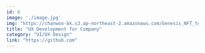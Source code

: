 ```yaml
---
id: 6
image: './image.jpg'
img: "https://chanwoo-bk.s3.ap-northeast-2.amazonaws.com/Genesis_NFT_teaser_A.mp4.jpg"
title: "UX Development for Company"
category: "UI/UX Design"
link: "https://github.com"
---
```

